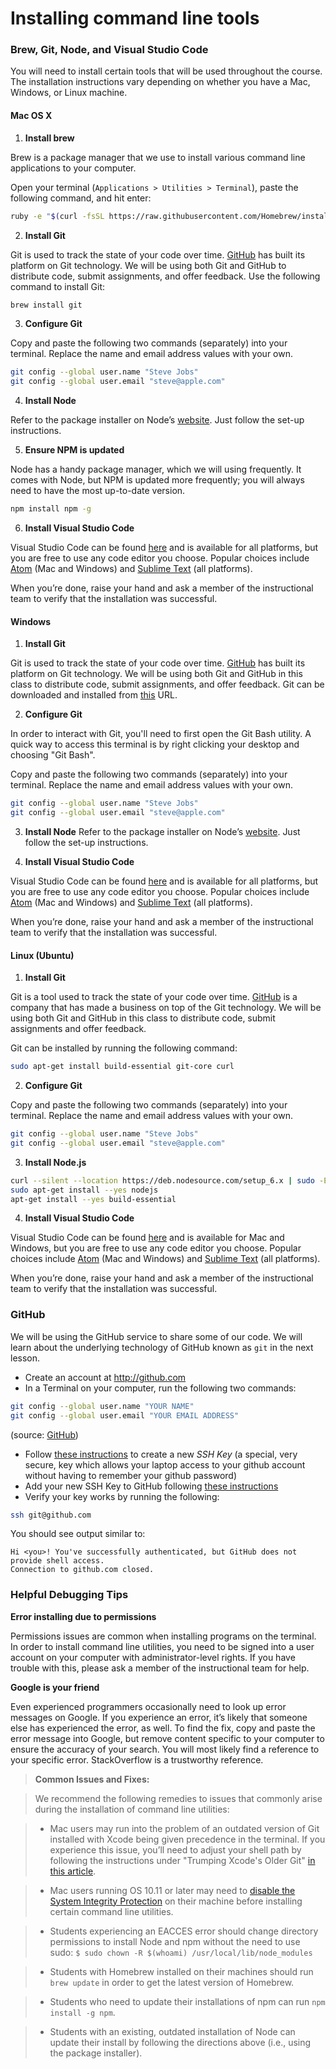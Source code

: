 # Installing command line tools

### Brew, Git, Node, and Visual Studio Code 

You will need to install certain tools that will be used throughout the course. The installation instructions vary depending on whether you have a Mac, Windows, or Linux machine.

#### Mac OS X

1. __Install brew__

  Brew is a package manager that we use to install various command line applications to your computer.

  Open your terminal (`Applications > Utilities > Terminal`), paste the following command, and hit enter:

  ```bash
  ruby -e "$(curl -fsSL https://raw.githubusercontent.com/Homebrew/install/master/install)"
  ```

2. __Install Git__

  Git is used to track the state of your code over time. [GitHub](https://github.com) has built its platform on Git technology. We will be using both Git and GitHub to distribute code, submit assignments, and offer feedback. Use the following command to install Git:

  ```bash
  brew install git
  ```

3. __Configure Git__

  Copy and paste the following two commands (separately) into your terminal. Replace the name and email address values with your own.

  ```bash
  git config --global user.name "Steve Jobs"
  git config --global user.email "steve@apple.com"
  ```

4. __Install Node__

  Refer to the package installer on Node’s [website](https://nodejs.org/en/). Just follow the set-up instructions.

5. __Ensure NPM is updated__

  Node has a handy package manager, which we will using frequently. It comes with Node, but NPM is updated more frequently; you will always need to have the most up-to-date version.

  ```bash
  npm install npm -g
  ```

6. __Install Visual Studio Code__

  Visual Studio Code can be found [here](http://code.visualstudio.com) and is available for all platforms, but you are free to use any code editor you choose. Popular choices include [Atom](http://atom.io) (Mac and Windows) and [Sublime Text](https://sublimetext.com/3) (all platforms).

  When you’re done, raise your hand and ask a member of the instructional team to verify that the installation was successful.

#### Windows

1. __Install Git__

  Git is used to track the state of your code over time. [GitHub](https://github.com) has built its platform on Git technology. We will be using both Git and GitHub in this class to distribute code, submit assignments, and offer feedback.
  Git can be downloaded and installed from [this](https://git-scm.com/download/win) URL.

2. __Configure Git__

  In order to interact with Git, you'll need to first open the Git Bash utility. A quick way to access this terminal is by right clicking your desktop and choosing "Git Bash".

  Copy and paste the following two commands (separately) into your terminal. Replace the name and email address values with your own.

  ```bash
  git config --global user.name "Steve Jobs"
  git config --global user.email "steve@apple.com"
  ```

3. __Install Node__
  Refer to the package installer on Node’s [website](https://nodejs.org/en/). Just follow the set-up instructions.

4. __Install Visual Studio Code__

  Visual Studio Code can be found [here](http://code.visualstudio.com) and is available for all platforms, but you are free to use any code editor you choose. Popular choices include [Atom](http://atom.io) (Mac and Windows) and [Sublime Text](https://sublimetext.com/3) (all platforms).

  When you’re done, raise your hand and ask a member of the instructional team to verify that the installation was successful.

#### Linux (Ubuntu)

1. __Install Git__

  Git is a tool used to track the state of your code over time. [GitHub](https://github.com) is a company that has made a business on top of the Git technology. We will be using both Git and GitHub in this class to distribute code, submit assignments and offer feedback.

  Git can be installed by running the following command:

  ```bash
  sudo apt-get install build-essential git-core curl
  ```

2. __Configure Git__

  Copy and paste the following two commands (separately) into your terminal. Replace the name and email address values with your own.

  ```bash
  git config --global user.name "Steve Jobs"
  git config --global user.email "steve@apple.com"
  ```

3. __Install Node.js__

  ```bash
  curl --silent --location https://deb.nodesource.com/setup_6.x | sudo -E bash -
  sudo apt-get install --yes nodejs
  apt-get install --yes build-essential
  ```

4. __Install Visual Studio Code__

  Visual Studio Code can be found [here](http://code.visualstudio.com) and is available for Mac and Windows, but you are free to use any code editor you choose. Popular choices include [Atom](http://atom.io) (Mac and Windows) and [Sublime Text](https://sublimetext.com/3) (all platforms).

  When you’re done, raise your hand and ask a member of the instructional team to verify that the installation was successful.


### GitHub

We will be using the GitHub service to share some of our code. We will learn
about the underlying technology of GitHub known as `git` in the next lesson.

- Create an account at http://github.com
- In a Terminal on your computer, run the following two commands:

```bash
git config --global user.name "YOUR NAME"
git config --global user.email "YOUR EMAIL ADDRESS"
```

  (source: [GitHub](https://help.github.com/articles/set-up-git/))

- Follow [these
  instructions](https://help.github.com/articles/generating-a-new-ssh-key-and-adding-it-to-the-ssh-agent/)
  to create a new _SSH Key_ (a special, very secure, key which allows your
  laptop access to your github account without having to remember your github
  password)
- Add your new SSH Key to GitHub following [these
  instructions](https://help.github.com/articles/adding-a-new-ssh-key-to-your-github-account/)
- Verify your key works by running the following:

```bash
ssh git@github.com
```

  You should see output similar to:

  ```
  Hi <you>! You've successfully authenticated, but GitHub does not provide shell access.
  Connection to github.com closed.
  ```



### Helpful Debugging Tips

__Error installing due to permissions__

Permissions issues are common when installing programs on the terminal. In order to install command line utilities, you need to be signed into a user account on your computer with administrator-level rights. If you have trouble with this, please ask a member of the instructional team for help.

__Google is your friend__

Even experienced programmers occasionally need to look up error messages on Google. If you experience an error, it’s likely that someone else has experienced the error, as well. To find the fix, copy and paste the error message into Google, but remove content specific to your computer to ensure the accuracy of your search. You will most likely find a reference to your specific error. StackOverflow is a trustworthy reference.


>__Common Issues and Fixes:__

>We recommend the following remedies to issues that commonly arise during the installation of command line utilities:

>* Mac users may run into the problem of an outdated version of Git installed with Xcode being given precedence in the terminal. If you experience this issue, you’ll need to adjust your shell path by following the instructions under "Trumping Xcode's Older Git" [in this article](http://coolestguidesontheplanet.com/install-update-latest-version-git-mac-osx-10-9-mavericks/).

>* Mac users running OS 10.11 or later may need to [disable the System Integrity Protection](http://osxdaily.com/2015/10/05/disable-rootless-system-integrity-protection-mac-os-x/) on their machine before installing certain command line utilities.

>* Students experiencing an EACCES error should change directory permissions to install Node and npm without the need to use sudo:
`$ sudo chown -R $(whoami) /usr/local/lib/node_modules`

>* Students with Homebrew installed on their machines should run `brew update` in order to get the latest version of Homebrew.

>* Students who need to update their installations of npm can run `npm install -g npm`.

>* Students with an existing, outdated installation of Node can update their install by following the directions above (i.e., using the package installer).
